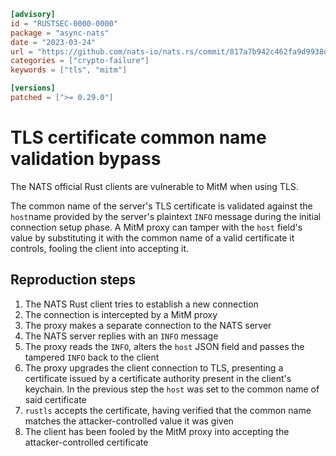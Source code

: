 ```toml
[advisory]
id = "RUSTSEC-0000-0000"
package = "async-nats"
date = "2023-03-24"
url = "https://github.com/nats-io/nats.rs/commit/817a7b942c462fa9d9938dcb62124173634132fb#diff-767d442397fcaaf2f83e8f924d4a70317a2ce4703a49964d6007707949cfa5f5L303-R304"
categories = ["crypto-failure"]
keywords = ["tls", "mitm"]

[versions]
patched = [">= 0.29.0"]
```

# TLS certificate common name validation bypass

The NATS official Rust clients are vulnerable to MitM when using TLS.

The common name of the server's TLS certificate is validated against
the `host`name provided by the server's plaintext `INFO` message
during the initial connection setup phase. A MitM proxy can tamper with
the `host` field's value by substituting it with the common name of a
valid certificate it controls, fooling the client into accepting it.

## Reproduction steps

1. The NATS Rust client tries to establish a new connection
2. The connection is intercepted by a MitM proxy
3. The proxy makes a separate connection to the NATS server
4. The NATS server replies with an `INFO` message
5. The proxy reads the `INFO`, alters the `host` JSON field and passes
   the tampered `INFO` back to the client
6. The proxy upgrades the client connection to TLS, presenting a certificate issued
   by a certificate authority present in the client's keychain.
   In the previous step the `host` was set to the common name of said certificate
7. `rustls` accepts the certificate, having verified that the common name matches the
   attacker-controlled value it was given
9. The client has been fooled by the MitM proxy into accepting the attacker-controlled certificate
